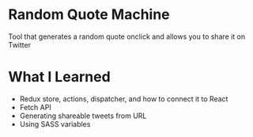 # Random Quote Machine
Tool that generates a random quote onclick and allows you to share it on Twitter

# What I Learned
* Redux store, actions, dispatcher, and how to connect it to React
* Fetch API
* Generating shareable tweets from URL
* Using SASS variables
